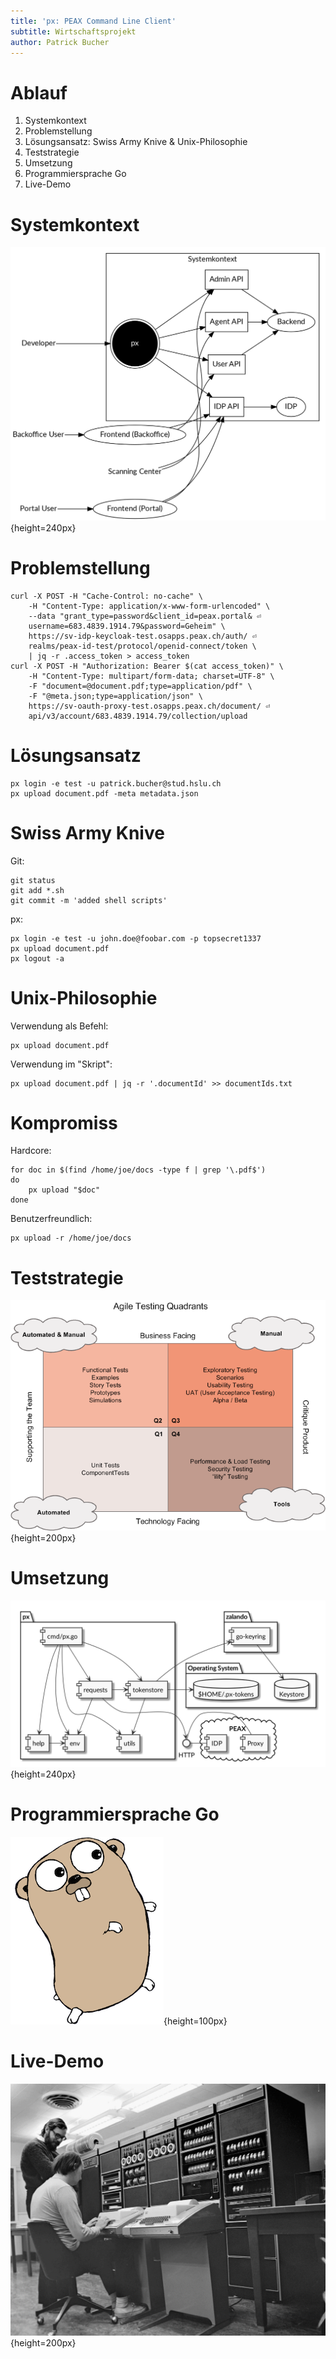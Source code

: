 ```yaml
---
title: 'px: PEAX Command Line Client'
subtitle: Wirtschaftsprojekt
author: Patrick Bucher
---
```


# Ablauf

1. Systemkontext
2. Problemstellung
3. Lösungsansatz: Swiss Army Knive & Unix-Philosophie
4. Teststrategie
5. Umsetzung
6. Programmiersprache Go
7. Live-Demo

# Systemkontext

![Kontextdiagramm](kontextdiagramm-trans.png){height=240px}

# Problemstellung

    curl -X POST -H "Cache-Control: no-cache" \
        -H "Content-Type: application/x-www-form-urlencoded" \
        --data "grant_type=password&client_id=peax.portal& ⏎
        username=683.4839.1914.79&password=Geheim" \
        https://sv-idp-keycloak-test.osapps.peax.ch/auth/ ⏎
        realms/peax-id-test/protocol/openid-connect/token \
        | jq -r .access_token > access_token
    curl -X POST -H "Authorization: Bearer $(cat access_token)" \
        -H "Content-Type: multipart/form-data; charset=UTF-8" \
        -F "document=@document.pdf;type=application/pdf" \
        -F "@meta.json;type=application/json" \
        https://sv-oauth-proxy-test.osapps.peax.ch/document/ ⏎
        api/v3/account/683.4839.1914.79/collection/upload

# Lösungsansatz

    px login -e test -u patrick.bucher@stud.hslu.ch
    px upload document.pdf -meta metadata.json

# Swiss Army Knive

Git:

    git status
    git add *.sh
    git commit -m 'added shell scripts'

px:

    px login -e test -u john.doe@foobar.com -p topsecret1337
    px upload document.pdf
    px logout -a

# Unix-Philosophie 

Verwendung als Befehl:

    px upload document.pdf

Verwendung im "Skript":

    px upload document.pdf | jq -r '.documentId' >> documentIds.txt

# Kompromiss

Hardcore:

    for doc in $(find /home/joe/docs -type f | grep '\.pdf$')
    do
        px upload "$doc"
    done

Benutzerfreundlich:

    px upload -r /home/joe/docs

# Teststrategie

![Agile Testing Quadrants (https://lisacrispin.com/2011/11/08/using-the-agile-testing-quadrants/)](agile-testing-quadrants-trans.png){height=200px}

# Umsetzung

![Komponentendiagramm zu `px`](komponentendiagramm-trans.png){height=240px}

# Programmiersprache Go

![Go Gopher (https://blog.golang.org/gopher)](gopher.png){height=100px}

# Live-Demo

![Dennis Ritchie (links) und Ken Thompson (rechts) (http://genius.cat-v.org/ken-thompson/photos/ken-and-dennis-with-pdp11.jpg)](ritchie-thompson.jpg){height=200px}
